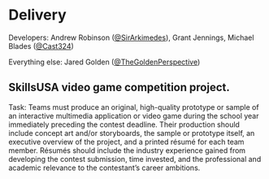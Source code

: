 Delivery
========

Developers: Andrew Robinson ([@SirArkimedes](https://github.com/SirArkimedes)), Grant Jennings, Michael Blades ([@Cast324](https://github.com/Cast324))

Everything else: Jared Golden ([@TheGoldenPerspective](https://github.com/TheGoldenPerspective))

SkillsUSA video game competition project.
-----------
Task: Teams must produce an original, high-quality prototype or sample of an interactive multimedia application or video game during the school year immediately preceding the contest deadline. Their production should include concept art and/or storyboards, the sample or prototype itself, an executive overview of the project, and a printed résumé for each team member. Résumés should include the industry experience gained from developing the contest submission, time invested, and the professional and academic relevance to the contestant’s career ambitions.
